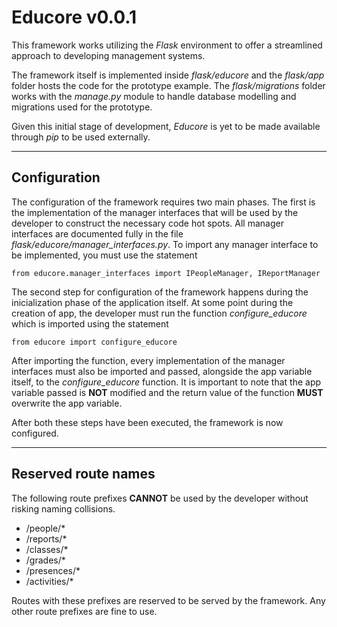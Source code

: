 Educore v0.0.1
=======

This framework works utilizing the _Flask_ environment to offer a streamlined approach to developing management systems.

The framework itself is implemented inside _flask/educore_ and the _flask/app_ folder hosts the code for the prototype example. The _flask/migrations_ folder works with the _manage.py_ module to handle database modelling and migrations used for the prototype.

Given this initial stage of development, _Educore_ is yet to be made available through _pip_ to be used externally.

---

Configuration
------

The configuration of the framework requires two main phases. The first is the implementation of the manager interfaces that will be used by the developer to construct the necessary code hot spots. All manager interfaces are documented fully in the file _flask/educore/manager\_interfaces.py_. To import any manager interface to be implemented, you must use the statement 

    from educore.manager_interfaces import IPeopleManager, IReportManager

The second step for configuration of the framework happens during the inicialization phase of the application itself. At some point during the creation of app, the developer must run the function _configure\_educore_ which is imported using the statement

    from educore import configure_educore

After importing the function, every implementation of the manager interfaces must also be imported and passed, alongside the app variable itself, to the _configure\_educore_ function. It is important to note that the app variable passed is **NOT** modified and the return value of the function **MUST** overwrite the app variable.

After both these steps have been executed, the framework is now configured.

---

Reserved route names
-----------

The following route prefixes **CANNOT** be used by the developer without risking naming collisions.
* /people/*
* /reports/*
* /classes/*
* /grades/*
* /presences/*
* /activities/*

Routes with these prefixes are reserved to be served by the framework. Any other route prefixes are fine to use.
